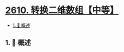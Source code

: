 # [2610. 转换二维数组【中等】](https://github.com/Tdahuyou/TNotes.leetcode/tree/main/notes/2610.%20%E8%BD%AC%E6%8D%A2%E4%BA%8C%E7%BB%B4%E6%95%B0%E7%BB%84%E3%80%90%E4%B8%AD%E7%AD%89%E3%80%91)

<!-- region:toc -->

- [1. 📝 概述](#1--概述)

<!-- endregion:toc -->

## 1. 📝 概述

